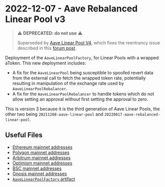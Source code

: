 # 2022-12-07 - Aave Rebalanced Linear Pool v3

> ⚠️ **DEPRECATED: do not use** ⚠️
>
> Superseded by [Aave Linear Pool V4](../20230206-aave-rebalanced-linear-pool-v4/), which fixes the reentrancy issue described in this [forum post](https://forum.balancer.fi/t/reentrancy-vulnerability-scope-expanded/4345).

Deployment of the `AaveLinearPoolFactory`, for Linear Pools with a wrapped aToken. This new deployment includes:

- A fix for the `AaveLinearPool` being susceptible to spoofed revert data from the external call to fetch the wrapped token rate, potentially resulting in manipulation of the exchange rate used by `AaveLinearPoolRebalancer`.
- A fix for the `AaveLinearPoolRebalancer` to handle tokens which do not allow setting an approval without first setting the approval to zero.

This is version 3 because it is the third generation of Aave Linear Pools, the other two being `20211208-aave-linear-pool` and `20220817-aave-rebalanced-linear-pool`.

## Useful Files

- [Ethereum mainnet addresses](./output/mainnet.json)
- [Polygon mainnet addresses](./output/polygon.json)
- [Arbitrum mainnet addresses](./output/arbitrum.json)
- [Optimism mainnet addresses](./output/optimism.json)
- [BSC mainnet addresses](./output/bsc.json)
- [Gnosis mainnet addresses](./output/gnosis.json)
- [`AaveLinearPoolFactory` artifact](./artifact/AaveLinearPoolFactory.json)
